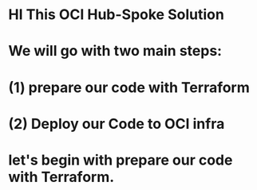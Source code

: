 # HI This OCI Hub-Spoke Solution 
#             We will go with two main steps:
# (1) prepare our code with Terraform
# (2) Deploy our Code to OCI infra

#              let's begin with prepare our code with Terraform.